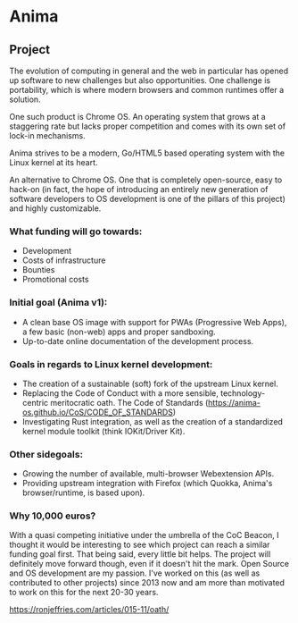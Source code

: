 # Anima

## Project

The evolution of computing in general and the web in particular has opened up software to new challenges but also opportunities. One challenge is portability, which is where modern browsers and common runtimes offer a solution.

One such product is Chrome OS. An operating system that grows at a staggering rate but lacks proper competition and comes with its own set of lock-in mechanisms.

Anima strives to be a modern, Go/HTML5 based operating system with the Linux kernel at its heart.

An alternative to Chrome OS. One that is completely open-source, easy to hack-on (in fact, the hope of introducing an entirely new generation of software developers to OS development is one of the pillars of this project) and highly customizable.

### What funding will go towards:

- Development
- Costs of infrastructure
- Bounties
- Promotional costs

### Initial goal (Anima v1):

- A clean base OS image with support for PWAs (Progressive Web Apps), a few basic (non-web) apps and proper sandboxing.
- Up-to-date online documentation of the development process.

### Goals in regards to Linux kernel development:

- The creation of a sustainable (soft) fork of the upstream Linux kernel.
- Replacing the Code of Conduct with a more sensible, technology-centric meritocratic oath. 
  The Code of Standards (https://anima-os.github.io/CoS/CODE_OF_STANDARDS)
- Investigating Rust integration, as well as the creation of a standardized kernel module toolkit (think IOKit/Driver Kit).

### Other sidegoals:

- Growing the number of available, multi-browser Webextension APIs.
- Providing upstream integration with Firefox (which Quokka, Anima's browser/runtime, is based upon).

### Why 10,000 euros? 

With a quasi competing initiative under the umbrella of the CoC Beacon, I thought it would be
interesting to see which project can reach a similar funding goal first. That being said, every little bit helps.
The project will definitely move forward though, even if it doesn't hit the mark. Open Source and OS development are my passion.
I've worked on this (as well as contributed to other projects) since 2013 now and am more than motivated to work on
this for the next 20-30 years.


https://ronjeffries.com/articles/015-11/oath/
